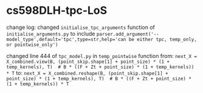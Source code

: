 # cs598DLH-tpc-LoS
change log:
changed `initialise_tpc_arguments` function of `initialise_arguments.py` to include `parser.add_argument('--model_type',default='tpc',type=str,help='can be either tpc, temp_only, or pointwise_only')`


changed line 444 of `tpc_model.py` in `temp_pointwise` function from:
`next_X = X_combined.view(B, (point_skip.shape[1] + point_size) * (1 + temp_kernels), T)  # B * ((F + Zt + point_size) * (1 + temp_kernels)) * T`
to:
`next_X = X_combined.reshape(B, (point_skip.shape[1] + point_size) * (1 + temp_kernels), T)  # B * ((F + Zt + point_size) * (1 + temp_kernels)) * T`
